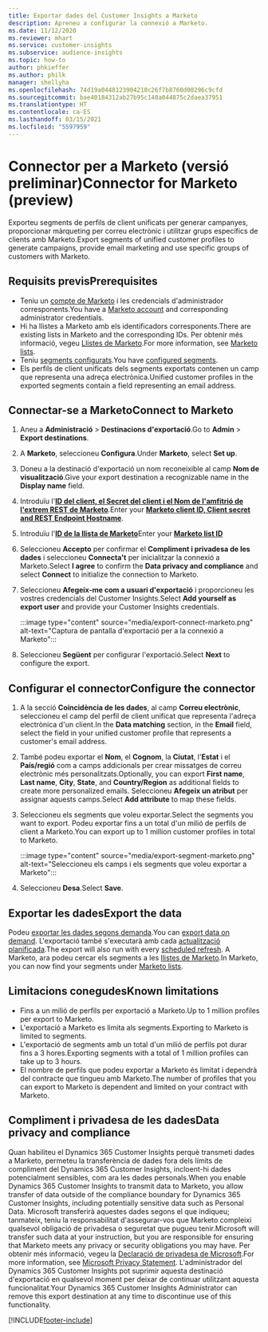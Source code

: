 ```yaml
---
title: Exportar dades del Customer Insights a Marketo
description: Apreneu a configurar la connexió a Marketo.
ms.date: 11/12/2020
ms.reviewer: mhart
ms.service: customer-insights
ms.subservice: audience-insights
ms.topic: how-to
author: phkieffer
ms.author: philk
manager: shellyha
ms.openlocfilehash: 74d19a0448123904210c26f7b8760d00296c9cfd
ms.sourcegitcommit: bae40184312ab27b95c140a044875c2daea37951
ms.translationtype: HT
ms.contentlocale: ca-ES
ms.lasthandoff: 03/15/2021
ms.locfileid: "5597959"
---
```

# <a name="connector-for-marketo-preview"></a><span data-ttu-id="92837-103">Connector per a Marketo (versió preliminar)</span><span class="sxs-lookup"><span data-stu-id="92837-103">Connector for Marketo (preview)</span></span>

<span data-ttu-id="92837-104">Exporteu segments de perfils de client unificats per generar campanyes, proporcionar màrqueting per correu electrònic i utilitzar grups específics de clients amb Marketo.</span><span class="sxs-lookup"><span data-stu-id="92837-104">Export segments of unified customer profiles to generate campaigns, provide email marketing and use specific groups of customers with Marketo.</span></span>

## <a name="prerequisites"></a><span data-ttu-id="92837-105">Requisits previs</span><span class="sxs-lookup"><span data-stu-id="92837-105">Prerequisites</span></span>

-   <span data-ttu-id="92837-106">Teniu un [compte de Marketo](https://login.marketo.com/) i les credencials d'administrador corresponents.</span><span class="sxs-lookup"><span data-stu-id="92837-106">You have a [Marketo account](https://login.marketo.com/) and corresponding administrator credentials.</span></span>
-   <span data-ttu-id="92837-107">Hi ha llistes a Marketo amb els identificadors corresponents.</span><span class="sxs-lookup"><span data-stu-id="92837-107">There are existing lists in Marketo and the corresponding IDs.</span></span> <span data-ttu-id="92837-108">Per obtenir més informació, vegeu [Llistes de Marketo](https://docs.marketo.com/display/public/DOCS/Understanding+Static+Lists).</span><span class="sxs-lookup"><span data-stu-id="92837-108">For more information, see [Marketo lists](https://docs.marketo.com/display/public/DOCS/Understanding+Static+Lists).</span></span>
-   <span data-ttu-id="92837-109">Teniu [segments configurats](segments.md).</span><span class="sxs-lookup"><span data-stu-id="92837-109">You have [configured segments](segments.md).</span></span>
-   <span data-ttu-id="92837-110">Els perfils de client unificats dels segments exportats contenen un camp que representa una adreça electrònica.</span><span class="sxs-lookup"><span data-stu-id="92837-110">Unified customer profiles in the exported segments contain a field representing an email address.</span></span>

## <a name="connect-to-marketo"></a><span data-ttu-id="92837-111">Connectar-se a Marketo</span><span class="sxs-lookup"><span data-stu-id="92837-111">Connect to Marketo</span></span>

1. <span data-ttu-id="92837-112">Aneu a **Administració** > **Destinacions d'exportació**.</span><span class="sxs-lookup"><span data-stu-id="92837-112">Go to **Admin** > **Export destinations**.</span></span>

1. <span data-ttu-id="92837-113">A **Marketo**, seleccioneu **Configura**.</span><span class="sxs-lookup"><span data-stu-id="92837-113">Under **Marketo**, select **Set up**.</span></span>

1. <span data-ttu-id="92837-114">Doneu a la destinació d'exportació un nom reconeixible al camp **Nom de visualització**.</span><span class="sxs-lookup"><span data-stu-id="92837-114">Give your export destination a recognizable name in the **Display name** field.</span></span>

1. <span data-ttu-id="92837-115">Introduïu l'**[ID del client, el Secret del client i el Nom de l'amfitrió de l'extrem REST de Marketo](https://developers.marketo.com/rest-api/authentication/)**.</span><span class="sxs-lookup"><span data-stu-id="92837-115">Enter your **[Marketo client ID, Client secret and REST Endpoint Hostname](https://developers.marketo.com/rest-api/authentication/)**.</span></span>

1. <span data-ttu-id="92837-116">Introduïu l'**[ID de la llista de Marketo](https://docs.marketo.com/display/public/DOCS/Understanding+Static+Lists)**</span><span class="sxs-lookup"><span data-stu-id="92837-116">Enter your **[Marketo list ID](https://docs.marketo.com/display/public/DOCS/Understanding+Static+Lists)**</span></span> 

1. <span data-ttu-id="92837-117">Seleccioneu **Accepto** per confirmar el **Compliment i privadesa de les dades** i seleccioneu **Connecta't** per inicialitzar la connexió a Marketo.</span><span class="sxs-lookup"><span data-stu-id="92837-117">Select **I agree** to confirm the **Data privacy and compliance** and select **Connect** to initialize the connection to Marketo.</span></span>

1. <span data-ttu-id="92837-118">Seleccioneu **Afegeix-me com a usuari d'exportació** i proporcioneu les vostres credencials del Customer Insights.</span><span class="sxs-lookup"><span data-stu-id="92837-118">Select **Add yourself as export user** and provide your Customer Insights credentials.</span></span>

   :::image type="content" source="media/export-connect-marketo.png" alt-text="Captura de pantalla d'exportació per a la connexió a Marketo":::

1. <span data-ttu-id="92837-120">Seleccioneu **Següent** per configurar l'exportació.</span><span class="sxs-lookup"><span data-stu-id="92837-120">Select **Next** to configure the export.</span></span>

## <a name="configure-the-connector"></a><span data-ttu-id="92837-121">Configurar el connector</span><span class="sxs-lookup"><span data-stu-id="92837-121">Configure the connector</span></span>

1. <span data-ttu-id="92837-122">A la secció **Coincidència de les dades**, al camp **Correu electrònic**, seleccioneu el camp del perfil de client unificat que representa l'adreça electrònica d'un client.</span><span class="sxs-lookup"><span data-stu-id="92837-122">In the **Data matching** section, in the **Email** field, select the field in your unified customer profile that represents a customer's email address.</span></span> 

1. <span data-ttu-id="92837-123">També podeu exportar el **Nom**, el **Cognom**, la **Ciutat**, l'**Estat** i el **País/regió** com a camps addicionals per crear missatges de correu electrònic més personalitzats.</span><span class="sxs-lookup"><span data-stu-id="92837-123">Optionally, you can export **First name**, **Last name**, **City**, **State**, and **Country/Region**  as additional fields to create more personalized emails.</span></span> <span data-ttu-id="92837-124">Seleccioneu **Afegeix un atribut** per assignar aquests camps.</span><span class="sxs-lookup"><span data-stu-id="92837-124">Select **Add attribute** to map these fields.</span></span>

1. <span data-ttu-id="92837-125">Seleccioneu els segments que voleu exportar.</span><span class="sxs-lookup"><span data-stu-id="92837-125">Select the segments you want to export.</span></span> <span data-ttu-id="92837-126">Podeu exportar fins a un total d'un milió de perfils de client a Marketo.</span><span class="sxs-lookup"><span data-stu-id="92837-126">You can export up to 1 million customer profiles in total to Marketo.</span></span>

   :::image type="content" source="media/export-segment-marketo.png" alt-text="Seleccioneu els camps i els segments que voleu exportar a Marketo":::

1. <span data-ttu-id="92837-128">Seleccioneu **Desa**.</span><span class="sxs-lookup"><span data-stu-id="92837-128">Select **Save**.</span></span>

## <a name="export-the-data"></a><span data-ttu-id="92837-129">Exportar les dades</span><span class="sxs-lookup"><span data-stu-id="92837-129">Export the data</span></span>

<span data-ttu-id="92837-130">Podeu [exportar les dades segons demanda](export-destinations.md).</span><span class="sxs-lookup"><span data-stu-id="92837-130">You can [export data on demand](export-destinations.md).</span></span> <span data-ttu-id="92837-131">L'exportació també s'executarà amb cada [actualització planificada](system.md#schedule-tab).</span><span class="sxs-lookup"><span data-stu-id="92837-131">The export will also run with every [scheduled refresh](system.md#schedule-tab).</span></span> <span data-ttu-id="92837-132">A Marketo, ara podeu cercar els segments a les [llistes de Marketo](ttps://docs.marketo.com/display/public/DOCS/Understanding+Static+Lists).</span><span class="sxs-lookup"><span data-stu-id="92837-132">In Marketo, you can now find your segments under [Marketo lists](ttps://docs.marketo.com/display/public/DOCS/Understanding+Static+Lists).</span></span>

## <a name="known-limitations"></a><span data-ttu-id="92837-133">Limitacions conegudes</span><span class="sxs-lookup"><span data-stu-id="92837-133">Known limitations</span></span>

- <span data-ttu-id="92837-134">Fins a un milió de perfils per exportació a Marketo.</span><span class="sxs-lookup"><span data-stu-id="92837-134">Up to 1 million profiles per export to Marketo.</span></span>
- <span data-ttu-id="92837-135">L'exportació a Marketo es limita als segments.</span><span class="sxs-lookup"><span data-stu-id="92837-135">Exporting to Marketo is limited to segments.</span></span>
- <span data-ttu-id="92837-136">L'exportació de segments amb un total d'un milió de perfils pot durar fins a 3 hores.</span><span class="sxs-lookup"><span data-stu-id="92837-136">Exporting segments with a total of 1 million profiles can take up to 3 hours.</span></span> 
- <span data-ttu-id="92837-137">El nombre de perfils que podeu exportar a Marketo és limitat i dependrà del contracte que tingueu amb Marketo.</span><span class="sxs-lookup"><span data-stu-id="92837-137">The number of profiles that you can export to Marketo is dependent and limited on your contract with Marketo.</span></span>

## <a name="data-privacy-and-compliance"></a><span data-ttu-id="92837-138">Compliment i privadesa de les dades</span><span class="sxs-lookup"><span data-stu-id="92837-138">Data privacy and compliance</span></span>

<span data-ttu-id="92837-139">Quan habiliteu el Dynamics 365 Customer Insights perquè transmeti dades a Marketo, permeteu la transferència de dades fora dels límits de compliment del Dynamics 365 Customer Insights, incloent-hi dades potencialment sensibles, com ara les dades personals.</span><span class="sxs-lookup"><span data-stu-id="92837-139">When you enable Dynamics 365 Customer Insights to transmit data to Marketo, you allow transfer of data outside of the compliance boundary for Dynamics 365 Customer Insights, including potentially sensitive data such as Personal Data.</span></span> <span data-ttu-id="92837-140">Microsoft transferirà aquestes dades segons el que indiqueu; tanmateix, teniu la responsabilitat d'assegurar-vos que Marketo compleixi qualsevol obligació de privadesa o seguretat que pugueu tenir.</span><span class="sxs-lookup"><span data-stu-id="92837-140">Microsoft will transfer such data at your instruction, but you are responsible for ensuring that Marketo meets any privacy or security obligations you may have.</span></span> <span data-ttu-id="92837-141">Per obtenir més informació, vegeu la [Declaració de privadesa de Microsoft](https://go.microsoft.com/fwlink/?linkid=396732).</span><span class="sxs-lookup"><span data-stu-id="92837-141">For more information, see [Microsoft Privacy Statement](https://go.microsoft.com/fwlink/?linkid=396732).</span></span>
<span data-ttu-id="92837-142">L'administrador del Dynamics 365 Customer Insights pot suprimir aquesta destinació d'exportació en qualsevol moment per deixar de continuar utilitzant aquesta funcionalitat.</span><span class="sxs-lookup"><span data-stu-id="92837-142">Your Dynamics 365 Customer Insights Administrator can remove this export destination at any time to discontinue use of this functionality.</span></span>


[!INCLUDE[footer-include](../includes/footer-banner.md)]